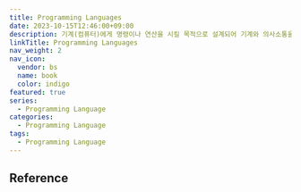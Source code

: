 ```yaml
---
title: Programming Languages
date: 2023-10-15T12:46:00+09:00
description: 기계(컴퓨터)에게 명령이나 연산을 시킬 목적으로 설계되어 기계와 의사소통을 할 수 있게 해주는 언어
linkTitle: Programming Languages
nav_weight: 2
nav_icon:
  vendor: bs
  name: book
  color: indigo
featured: true
series:
  - Programming Language
categories:
  - Programming Language
tags:
  - Programming Language
---
```


## Reference
